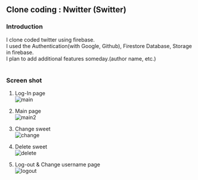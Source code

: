 ## Clone coding : Nwitter (Switter) <br>

### Introduction <br>
I clone coded twitter using firebase. <br>
I used the Authentication(with Google, Github), Firestore Database, Storage in firebase.<br>
I plan to add additional features someday.(author name, etc.)<br><br>

### Screen shot <br>
1. Log-In page <br>
![main](https://user-images.githubusercontent.com/68210266/152542346-b7888566-f2fd-44fa-8a55-bd6a6f228ac2.PNG)<br>

2. Main page <br>
![main2](https://user-images.githubusercontent.com/68210266/152542465-57ec9e64-ea5d-4c9d-bffc-44c267eb8c7b.PNG) <br>

3. Change sweet <br>
![change](https://user-images.githubusercontent.com/68210266/152542535-5e1acd90-78c0-4308-967c-929ba7a79c8f.PNG) <br>

4. Delete sweet<br>
![delete](https://user-images.githubusercontent.com/68210266/152542590-67d175f1-c018-4cf0-a6ff-e44b4bf5c37c.PNG) <br>

5. Log-out & Change username page<br>
![logout](https://user-images.githubusercontent.com/68210266/152542697-e90c0130-7100-49a1-8924-b88ed5fa26b4.PNG) <br>
